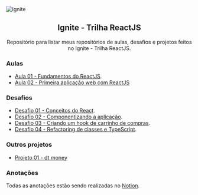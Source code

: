 <img alt="Ignite" src="https://i.imgur.com/eCVyxxy.png">
<h2 align="center">
  Ignite - Trilha ReactJS
</h2>
<p align="center">
Repositório para listar meus repositórios de aulas, desafios e projetos feitos no Ignite - Trilha ReactJS.
</p>

### Aulas

- [Aula 01 - Fundamentos do ReactJS](https://github.com/matheuslanduci/aula01-trilha-react).
- [Aula 02 - Primeira aplicação web com ReactJS](https://github.com/matheuslanduci/aula02-trilha-react)

### Desafios

- [Desafio 01 - Conceitos do React](https://github.com/matheuslanduci/desafio01-trilha-react).
- [Desafio 02 - Componentizando a aplicação](https://github.com/matheuslanduci/desafio02-trilha-react).
- [Desafio 03 - Criando um hook de carrinho de compras](https://github.com/matheuslanduci/desafio03-trilha-react).
- [Desafio 04 - Refactoring de classes e TypeScript](https://github.com/matheuslanduci/desafio04-trilha-react).

### Outros projetos

- [Projeto 01 - dt money](https://github.com/matheuslanduci/dt-money)

### Anotações
Todas as anotações estão sendo realizadas no [Notion](https://www.notion.so/Ignite-7e09c1f1455a4191bc52b908232859bd).
